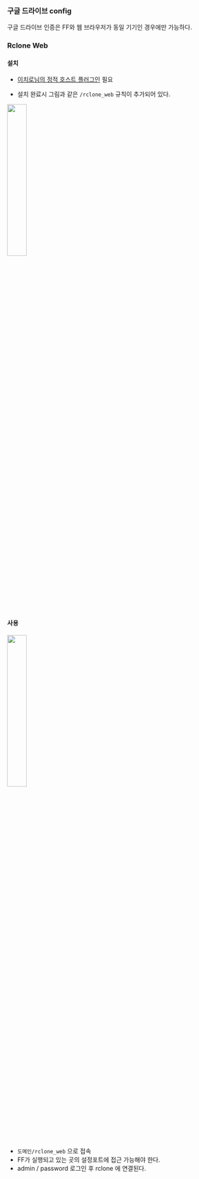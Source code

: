 ### 구글 드라이브 config

구글 드라이브 인증은 FF와 웹 브라우저가 동일 기기인 경우에만 가능하다.


### Rclone Web 

#### 설치
  * [이치로님의 정적 호스트 플러그인](https://github.com/by275/static_host) 필요

  * 설치 완료시 그림과 같은 `/rclone_web` 규칙이 추가되어 있다.  
  <img src="https://media.discordapp.net/attachments/973582802102648882/1037072695579385996/unknown.png" width="30%" />


#### 사용

  <img src="https://media.discordapp.net/attachments/973582802102648882/1036571261339447336/unknown.png" width="30%" />

  - `도메인/rclone_web` 으로 접속
  - FF가 실행되고 있는 곳의 설정포트에 접근 가능해야 한다.
  - admin / password 로그인 후 rclone 에 연결된다.

  